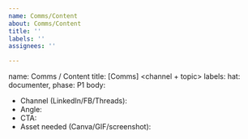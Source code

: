 ```yaml
---
name: Comms/Content
about: Comms/Content
title: ''
labels: ''
assignees: ''

---
```


name: Comms / Content
title: [Comms] <channel + topic>
labels: hat: documenter, phase: P1
body:
- Channel (LinkedIn/FB/Threads):
- Angle:
- CTA:
- Asset needed (Canva/GIF/screenshot):
